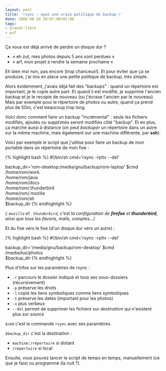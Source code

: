 ```yaml
---
layout: post
title: 'rsync : ayez une vraie politique de backup !'
date: 2008-08-28 20:07:00+01:00
tags:
- planet-libre
- puf
---
```


Ça vous est déjà arrivé de perdre un disque dur ?

 - « eh zut, mes photos depuis 5 ans sont perdues »
 - « arf, mon projet à rendre la semaine prochaine »

Eh bien moi non, pas encore (trop chanceux!). Et pour éviter que ça se produise,
j'ai mis en place une petite politique de backup, très simple.

Alors évidemment, j'avais déjà fait des "backups" : quand un répertoire est
important, je le copie autre part. Et quand il est modifié, je supprime l'ancien
backup et je le recopie de nouveau (ou j'écrase l'ancien par le nouveau).  Mais
par exemple pour le répertoire de photos ou autre, quand ça prend plus de 5Gio,
c'est beaucoup trop long.

Voici donc comment faire un backup "incrémental" : seuls les fichiers modifiés,
ajoutés ou supprimés seront modifiés côté "backup".  Et en plus, ça marche aussi
à distance (on peut _backuper_ un répertoire dans un autre sur la même machine,
mais également sur une machine différente, par **ssh**).

Voici par exemple le script que j'utilise pour faire un backup de mon portable
dans un répertoire de mon fixe :

{% highlight bash %}
#!/bin/sh
cmd='rsync -rpltv --del'

backup_dir='rom-desktop:/media/gnu/backup/rom-laptop'
$cmd \
/home/rom/work \
/home/rom/java \
/home/rom/docs \
/home/rom/.thunderbird \
/home/rom/.mozilla \
/home/rom/sh \
$backup_dir
{% endhighlight %}

_(`.mozilla` et `.thunderbird`, c'est la configuration de **firefox** et
**thunderbird**, ainsi que tous les favoris, mails, comptes…)_

Et du fixe vers le fixe (d'un disque dur vers un autre) :

{% highlight bash %}
#!/bin/sh
cmd='rsync -rpltv --del'

backup_dir='/media/gnu/backup/rom-desktop'
$cmd \
/media/tux/photos \
$backup_dir
{% endhighlight %}

Plus d'infos sur les paramètres de rsync :

  * `-r` parcours le dossier indiqué et tous ses sous-dossiers (récursivement)
  * `-p` préserve les droits
  * `-l` copie les liens symboliques comme liens symboliques
  * `-t` préserve les dates (important pour les photos)
  * `-v` plus verbeux
  * `--del` permet de supprimer les fichiers sur _destination_ qui n'existent
    plus sur _source_

`$cmd` c'est la commande `rsync` avec ses paramètres.

`$backup_dir` c'est la destination :

  * `machine:/répertoire` si distant
  * `/répertoire` si local

Ensuite, vous pouvez lancer le script de temps en temps, manuellement (ce que je
fais) ou programmé (la nuit ?).
